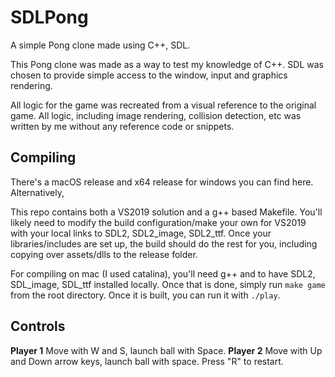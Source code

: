 # SDLPong
A simple Pong clone made using C++, SDL.

This Pong clone was made as a way to test my knowledge of C++. SDL was chosen to provide simple access to the window, input and graphics rendering.

All logic for the game was recreated from a visual reference to the original game. All logic, including image rendering, collision detection, etc was written by me without any reference code or snippets.

## Compiling

There's a macOS release and x64 release for windows you can find here. Alternatively,

This repo contains both a VS2019 solution and a g++ based Makefile. You'll likely need to modify the build configuration/make your own for VS2019 with your local links to SDL2, SDL2_image, SDL2_ttf. Once your libraries/includes are set up, the build should do the rest for you, including copying over assets/dlls to the release folder.

For compiling on mac (I used catalina), you'll need g++ and to have SDL2, SDL_image, SDL_ttf installed locally. Once that is done, simply run `make game` from the root directory. Once it is built, you can run it with `./play`.

## Controls
**Player 1** Move with W and S, launch ball with Space.
**Player 2** Move with Up and Down arrow keys, launch ball with space.
Press "R" to restart.
